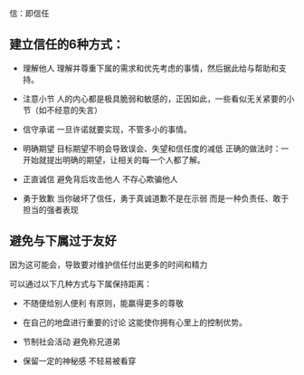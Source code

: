 信：即信任

## 建立信任的6种方式：
- 理解他人
理解并尊重下属的需求和优先考虑的事情，然后据此给与帮助和支持。

- 注意小节
人的内心都是极具脆弱和敏感的，正因如此，一些看似无关紧要的小节（如不经意的失言）

- 信守承诺
一旦许诺就要实现，不管多小的事情。

- 明确期望
目标期望不明会导致误会、失望和信任度的减低
正确的做法时：一开始就提出明确的期望，让相关的每一个人都了解。

- 正直诚信
避免背后攻击他人
不存心欺骗他人

- 勇于致歉
当你破坏了信任，勇于真诚道歉不是在示弱
而是一种负责任、敢于担当的强者表现

## 避免与下属过于友好
因为这可能会，导致要对维护信任付出更多的时间和精力

可以通过以下几种方式与下属保持距离：
- 不随便给别人便利
有原则，能赢得更多的尊敬

- 在自己的地盘进行重要的讨论
这能使你拥有心里上的控制优势。 

- 节制社会活动
避免称兄道弟

- 保留一定的神秘感
不轻易被看穿
